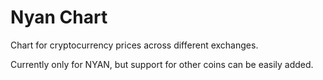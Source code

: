 Nyan Chart
==========

Chart for cryptocurrency prices across different exchanges.

Currently only for NYAN, but support for other coins can be easily added.
